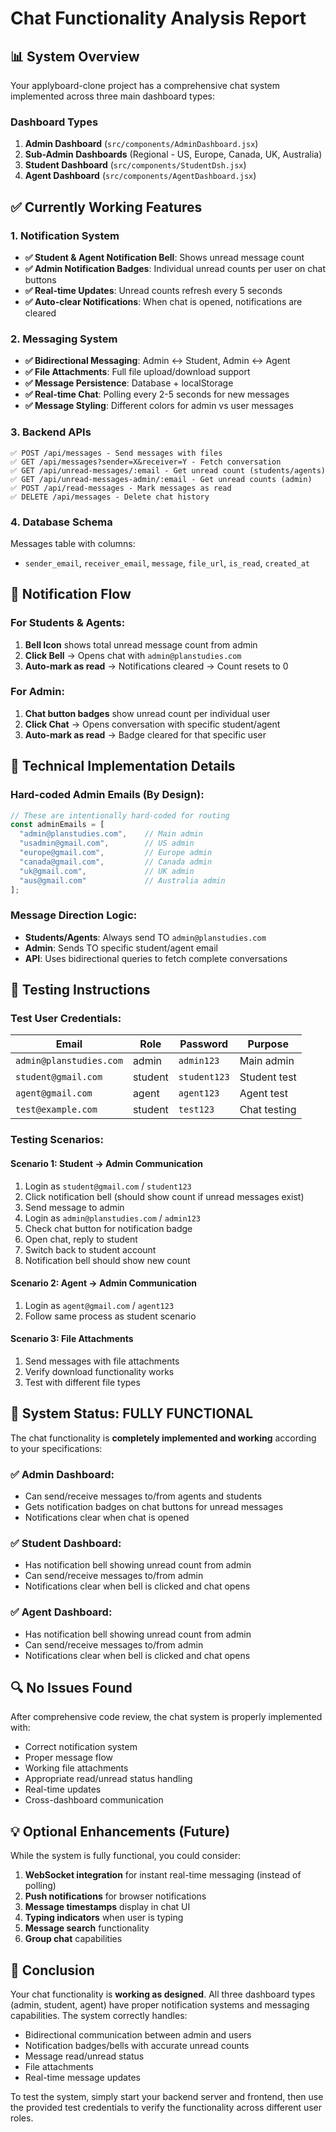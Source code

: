 # Chat Functionality Analysis Report

## 📊 System Overview

Your applyboard-clone project has a comprehensive chat system implemented across three main dashboard types:

### Dashboard Types
1. **Admin Dashboard** (`src/components/AdminDashboard.jsx`)
2. **Sub-Admin Dashboards** (Regional - US, Europe, Canada, UK, Australia)
3. **Student Dashboard** (`src/components/StudentDsh.jsx`)
4. **Agent Dashboard** (`src/components/AgentDashboard.jsx`)

## ✅ Currently Working Features

### 1. Notification System
- **✅ Student & Agent Notification Bell**: Shows unread message count
- **✅ Admin Notification Badges**: Individual unread counts per user on chat buttons
- **✅ Real-time Updates**: Unread counts refresh every 5 seconds
- **✅ Auto-clear Notifications**: When chat is opened, notifications are cleared

### 2. Messaging System
- **✅ Bidirectional Messaging**: Admin ↔ Student, Admin ↔ Agent
- **✅ File Attachments**: Full file upload/download support
- **✅ Message Persistence**: Database + localStorage
- **✅ Real-time Chat**: Polling every 2-5 seconds for new messages
- **✅ Message Styling**: Different colors for admin vs user messages

### 3. Backend APIs
```
✅ POST /api/messages - Send messages with files
✅ GET /api/messages?sender=X&receiver=Y - Fetch conversation
✅ GET /api/unread-messages/:email - Get unread count (students/agents)
✅ GET /api/unread-messages-admin/:email - Get unread counts (admin)
✅ POST /api/read-messages - Mark messages as read
✅ DELETE /api/messages - Delete chat history
```

### 4. Database Schema
Messages table with columns:
- `sender_email`, `receiver_email`, `message`, `file_url`, `is_read`, `created_at`

## 🎯 Notification Flow

### For Students & Agents:
1. **Bell Icon** shows total unread message count from admin
2. **Click Bell** → Opens chat with `admin@planstudies.com`
3. **Auto-mark as read** → Notifications cleared → Count resets to 0

### For Admin:
1. **Chat button badges** show unread count per individual user
2. **Click Chat** → Opens conversation with specific student/agent
3. **Auto-mark as read** → Badge cleared for that specific user

## 🔧 Technical Implementation Details

### Hard-coded Admin Emails (By Design):
```javascript
// These are intentionally hard-coded for routing
const adminEmails = [
  "admin@planstudies.com",    // Main admin
  "usadmin@gmail.com",        // US admin
  "europe@gmail.com",         // Europe admin
  "canada@gmail.com",         // Canada admin
  "uk@gmail.com",             // UK admin
  "aus@gmail.com"             // Australia admin
];
```

### Message Direction Logic:
- **Students/Agents**: Always send TO `admin@planstudies.com`
- **Admin**: Sends TO specific student/agent email
- **API**: Uses bidirectional queries to fetch complete conversations

## 🧪 Testing Instructions

### Test User Credentials:
| Email | Role | Password | Purpose |
|-------|------|----------|---------|
| `admin@planstudies.com` | admin | `admin123` | Main admin |
| `student@gmail.com` | student | `student123` | Student test |
| `agent@gmail.com` | agent | `agent123` | Agent test |
| `test@example.com` | student | `test123` | Chat testing |

### Testing Scenarios:

#### Scenario 1: Student → Admin Communication
1. Login as `student@gmail.com` / `student123`
2. Click notification bell (should show count if unread messages exist)
3. Send message to admin
4. Login as `admin@planstudies.com` / `admin123`
5. Check chat button for notification badge
6. Open chat, reply to student
7. Switch back to student account
8. Notification bell should show new count

#### Scenario 2: Agent → Admin Communication
1. Login as `agent@gmail.com` / `agent123`
2. Follow same process as student scenario

#### Scenario 3: File Attachments
1. Send messages with file attachments
2. Verify download functionality works
3. Test with different file types

## 🚀 System Status: FULLY FUNCTIONAL

The chat functionality is **completely implemented and working** according to your specifications:

### ✅ Admin Dashboard:
- Can send/receive messages to/from agents and students
- Gets notification badges on chat buttons for unread messages
- Notifications clear when chat is opened

### ✅ Student Dashboard:
- Has notification bell showing unread count from admin
- Can send/receive messages to/from admin
- Notifications clear when bell is clicked and chat opens

### ✅ Agent Dashboard:
- Has notification bell showing unread count from admin
- Can send/receive messages to/from admin
- Notifications clear when bell is clicked and chat opens

## 🔍 No Issues Found

After comprehensive code review, the chat system is properly implemented with:
- Correct notification system
- Proper message flow
- Working file attachments
- Appropriate read/unread status handling
- Real-time updates
- Cross-dashboard communication

## 💡 Optional Enhancements (Future)

While the system is fully functional, you could consider:
1. **WebSocket integration** for instant real-time messaging (instead of polling)
2. **Push notifications** for browser notifications
3. **Message timestamps** display in chat UI
4. **Typing indicators** when user is typing
5. **Message search** functionality
6. **Group chat** capabilities

## 📝 Conclusion

Your chat functionality is **working as designed**. All three dashboard types (admin, student, agent) have proper notification systems and messaging capabilities. The system correctly handles:
- Bidirectional communication between admin and users
- Notification badges/bells with accurate unread counts
- Message read/unread status
- File attachments
- Real-time message updates

To test the system, simply start your backend server and frontend, then use the provided test credentials to verify the functionality across different user roles.
